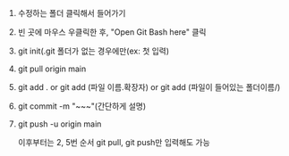 1. 수정하는 폴더 클릭해서 들어가기
2. 빈 곳에 마우스 우클릭한 후, "Open Git Bash here" 클릭


1. git init(.git 폴더가 없는 경우에만(ex: 첫 입력)
2. git pull origin main
3. git add .
   or git add (파일 이름.확장자)
   or git add (파일이 들어있는 폴더이름/)
4. git commit -m "~~~"(간단하게 설명)
5. git push -u origin main


   이후부터는
2, 5번 순서 git pull, git push만 입력해도 가능

